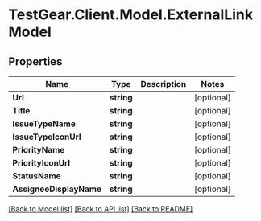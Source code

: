 # TestGear.Client.Model.ExternalLinkModel

## Properties

Name | Type | Description | Notes
------------ | ------------- | ------------- | -------------
**Url** | **string** |  | [optional] 
**Title** | **string** |  | [optional] 
**IssueTypeName** | **string** |  | [optional] 
**IssueTypeIconUrl** | **string** |  | [optional] 
**PriorityName** | **string** |  | [optional] 
**PriorityIconUrl** | **string** |  | [optional] 
**StatusName** | **string** |  | [optional] 
**AssigneeDisplayName** | **string** |  | [optional] 

[[Back to Model list]](../README.md#documentation-for-models) [[Back to API list]](../README.md#documentation-for-api-endpoints) [[Back to README]](../README.md)

